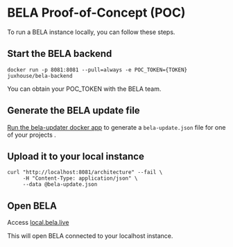 # BELA Proof-of-Concept (POC)

To run a BELA instance locally, you can follow these steps.

## Start the BELA backend

```
docker run -p 8081:8081 --pull=always -e POC_TOKEN={TOKEN} juxhouse/bela-backend
```
You can obtain your POC_TOKEN with the BELA team.


## Generate the BELA update file

[Run the bela-updater docker app](https://github.com/juxhouse/bela-resources/blob/main/README.md#synchronize-your-code-repositories) to generate a `bela-update.json` file for one of your projects .


## Upload it to your local instance
```
curl "http://localhost:8081/architecture" --fail \
     -H "Content-Type: application/json" \
     --data @bela-update.json
```

## Open BELA

Access [local.bela.live](https://local.bela.live)

This will open BELA connected to your localhost instance.

